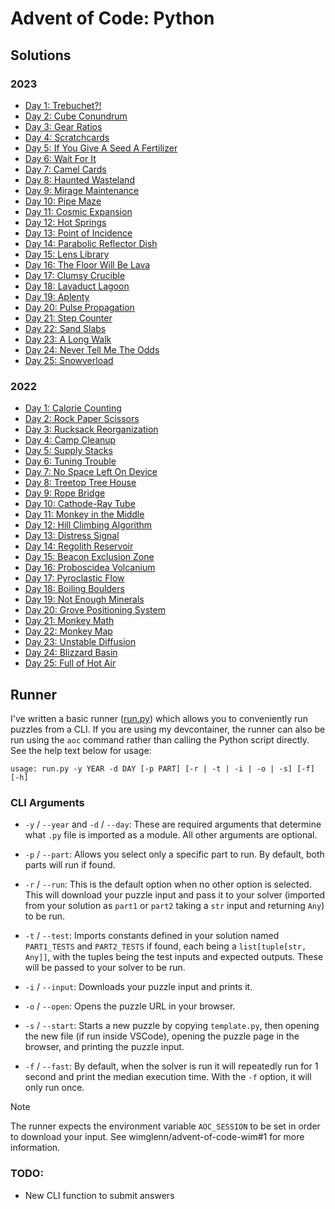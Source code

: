 # Advent of Code: Python

## Solutions

### 2023

* [Day 1: Trebuchet?!](/python/2023/day01.py)
* [Day 2: Cube Conundrum](/python/2023/day02.py)
* [Day 3: Gear Ratios](/python/2023/day03.py)
* [Day 4: Scratchcards](/python/2023/day04.py)
* [Day 5: If You Give A Seed A Fertilizer](/python/2023/day05.py)
* [Day 6: Wait For It](/python/2023/day06.py)
* [Day 7: Camel Cards](/python/2023/day07.py)
* [Day 8: Haunted Wasteland](/python/2023/day08.py)
* [Day 9: Mirage Maintenance](/python/2023/day09.py)
* [Day 10: Pipe Maze](/python/2023/day10.py)
* [Day 11: Cosmic Expansion](/python/2023/day11.py)
* [Day 12: Hot Springs](/python/2023/day12.py)
* [Day 13: Point of Incidence](/python/2023/day13.py)
* [Day 14: Parabolic Reflector Dish](/python/2023/day14.py)
* [Day 15: Lens Library](/python/2023/day15.py)
* [Day 16: The Floor Will Be Lava](/python/2023/day16.py)
* [Day 17: Clumsy Crucible](/python/2023/day17.py)
* [Day 18: Lavaduct Lagoon](/python/2023/day18.py)
* [Day 19: Aplenty](/python/2023/day19.py)
* [Day 20: Pulse Propagation](/python/2023/day20.py)
* [Day 21: Step Counter](/python/2023/day21.py)
* [Day 22: Sand Slabs](/python/2023/day22.py)
* [Day 23: A Long Walk](/python/2023/day23.py)
* [Day 24: Never Tell Me The Odds](/python/2023/day24.py)
* [Day 25: Snowverload](/python/2023/day25.py)

### 2022

* [Day 1: Calorie Counting](/python/2022/day01.py)
* [Day 2: Rock Paper Scissors](/python/2022/day02.py)
* [Day 3: Rucksack Reorganization](/python/2022/day03.py)
* [Day 4: Camp Cleanup](/python/2022/day04.py)
* [Day 5: Supply Stacks](/python/2022/day05.py)
* [Day 6: Tuning Trouble](/python/2022/day06.py)
* [Day 7: No Space Left On Device](/python/2022/day07.py)
* [Day 8: Treetop Tree House](/python/2022/day08.py)
* [Day 9: Rope Bridge](/python/2022/day09.py)
* [Day 10: Cathode-Ray Tube](/python/2022/day10.py)
* [Day 11: Monkey in the Middle](/python/2022/day11.py)
* [Day 12: Hill Climbing Algorithm](/python/2022/day12.py)
* [Day 13: Distress Signal](/python/2022/day13.py)
* [Day 14: Regolith Reservoir](/python/2022/day14.py)
* [Day 15: Beacon Exclusion Zone](/python/2022/day15.py)
* [Day 16: Proboscidea Volcanium](/python/2022/day16.py)
* [Day 17: Pyroclastic Flow](/python/2022/day17.py)
* [Day 18: Boiling Boulders](/python/2022/day18.py)
* [Day 19: Not Enough Minerals](/python/2022/day19.py)
* [Day 20: Grove Positioning System](/python/2022/day20.py)
* [Day 21: Monkey Math](/python/2022/day21.py)
* [Day 22: Monkey Map](/python/2022/day22.py)
* [Day 23: Unstable Diffusion](/python/2022/day23.py)
* [Day 24: Blizzard Basin](/python/2022/day24.py)
* [Day 25: Full of Hot Air](/python/2022/day25.py)

## Runner

I've written a basic runner ([run.py](/python/run.py)) which allows you to conveniently run puzzles from a CLI. If you are using my devcontainer, the runner can also be run using the `aoc` command rather than calling the Python script directly. See the help text below for usage:

```
usage: run.py -y YEAR -d DAY [-p PART] [-r | -t | -i | -o | -s] [-f] [-h]
```

### CLI Arguments

* `-y` / `--year` and `-d` / `--day`: These are required arguments that determine what `.py` file is imported as a module. All other arguments are optional.

* `-p` / `--part`: Allows you select only a specific part to run. By default, both parts will run if found.

* `-r` / `--run`: This is the default option when no other option is selected. This will download your puzzle input and pass it to your solver (imported from your solution as `part1` or `part2` taking a `str` input and returning `Any`) to be run.

* `-t` / `--test`: Imports constants defined in your solution named `PART1_TESTS` and `PART2_TESTS` if found, each being a `list[tuple[str, Any]]`, with the tuples being the test inputs and expected outputs. These will be passed to your solver to be run.

* `-i` / `--input`: Downloads your puzzle input and prints it.

* `-o` / `--open`: Opens the puzzle URL in your browser.

* `-s` / `--start`: Starts a new puzzle by copying `template.py`, then opening the new file (if run inside VSCode), opening the puzzle page in the browser, and printing the puzzle input.

* `-f` / `--fast`: By default, when the solver is run it will repeatedly run for 1 second and print the median execution time. With the `-f` option, it will only run once.

> [!NOTE]
> The runner expects the environment variable `AOC_SESSION` to be set in order to download your input. See wimglenn/advent-of-code-wim#1 for more information. 

### TODO:
* New CLI function to submit answers
